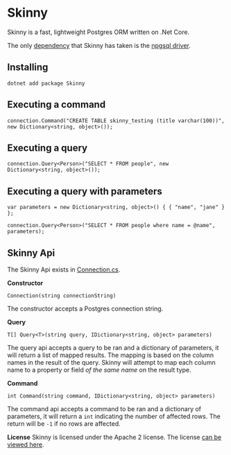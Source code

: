 # Skinny
Skinny is a fast, lightweight Postgres ORM written on .Net Core.

The only [dependency](lib/skinny.csproj) that Skinny has taken is the [npgsql driver](http://www.npgsql.org/). 

## Installing
`dotnet add package Skinny`

## Executing a command
```
connection.Command("CREATE TABLE skinny_testing (title varchar(100))", new Dictionary<string, object>());
```

## Executing a query
```
connection.Query<Person>("SELECT * FROM people", new Dictionary<string, object>());
```

## Executing a query with parameters
```
var parameters = new Dictionary<string, object>() { { "name", "jane" } };

connection.Query<Person>("SELECT * FROM people where name = @name", parameters);
```

## Skinny Api
The Skinny Api exists in [Connection.cs](lib/Connection.cs).

**Constructor**

`Connection(string connectionString)`

The constructor accepts a Postgres connection string.

**Query**

`T[] Query<T>(string query, IDictionary<string, object> parameters)`

The query api accepts a query to be ran and a dictionary of parameters, it will return a list of mapped results. The mapping is based on the column names in the result of the query. Skinny will attempt to map each column name to a property or field _of the same name_ on the result type.

**Command**

`int Command(string command, IDictionary<string, object> parameters)`

The command api accepts a command to be ran and a dictionary of parameters, it will return a `int` indicating the number of affected rows. The return will be `-1` if no rows are affected.

**License**
Skinny is licensed under the Apache 2 license. The license [can be viewed here](LICENSE).
